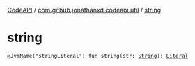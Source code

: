 [CodeAPI](../index.md) / [com.github.jonathanxd.codeapi.util](index.md) / [string](.)

# string

`@JvmName("stringLiteral") fun string(str: `[`String`](https://kotlinlang.org/api/latest/jvm/stdlib/kotlin/-string/index.html)`): `[`Literal`](../com.github.jonathanxd.codeapi.literal/-literal/index.md)